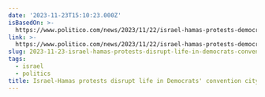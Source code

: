```yaml
---
date: '2023-11-23T15:10:23.000Z'
isBasedOn: >-
  https://www.politico.com/news/2023/11/22/israel-hamas-protests-democrats-chicago-00128474
link: >-
  https://www.politico.com/news/2023/11/22/israel-hamas-protests-democrats-chicago-00128474
slug: 2023-11-23-israel-hamas-protests-disrupt-life-in-democrats-convention-city
tags:
  - israel
  - politics
title: Israel-Hamas protests disrupt life in Democrats' convention city
---
```


